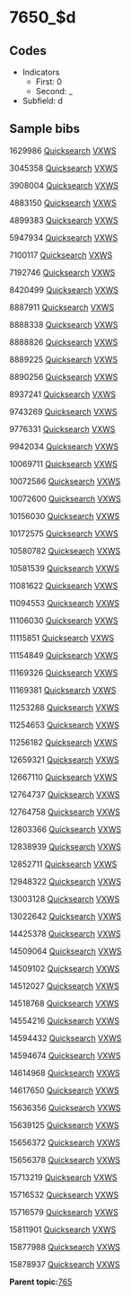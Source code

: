 # 7650\_$d

## Codes

-   Indicators
    -   First: 0
    -   Second: \_
-   Subfield: d

## Sample bibs

1629986 [Quicksearch](https://search.library.yale.edu/catalog/1629986) [VXWS](http://prodorbis.library.yale.edu:7014/vxws/GetHoldingsService?bibId=1629986)

3045358 [Quicksearch](https://search.library.yale.edu/catalog/3045358) [VXWS](http://prodorbis.library.yale.edu:7014/vxws/GetHoldingsService?bibId=3045358)

3908004 [Quicksearch](https://search.library.yale.edu/catalog/3908004) [VXWS](http://prodorbis.library.yale.edu:7014/vxws/GetHoldingsService?bibId=3908004)

4883150 [Quicksearch](https://search.library.yale.edu/catalog/4883150) [VXWS](http://prodorbis.library.yale.edu:7014/vxws/GetHoldingsService?bibId=4883150)

4899383 [Quicksearch](https://search.library.yale.edu/catalog/4899383) [VXWS](http://prodorbis.library.yale.edu:7014/vxws/GetHoldingsService?bibId=4899383)

5947934 [Quicksearch](https://search.library.yale.edu/catalog/5947934) [VXWS](http://prodorbis.library.yale.edu:7014/vxws/GetHoldingsService?bibId=5947934)

7100117 [Quicksearch](https://search.library.yale.edu/catalog/7100117) [VXWS](http://prodorbis.library.yale.edu:7014/vxws/GetHoldingsService?bibId=7100117)

7192746 [Quicksearch](https://search.library.yale.edu/catalog/7192746) [VXWS](http://prodorbis.library.yale.edu:7014/vxws/GetHoldingsService?bibId=7192746)

8420499 [Quicksearch](https://search.library.yale.edu/catalog/8420499) [VXWS](http://prodorbis.library.yale.edu:7014/vxws/GetHoldingsService?bibId=8420499)

8887911 [Quicksearch](https://search.library.yale.edu/catalog/8887911) [VXWS](http://prodorbis.library.yale.edu:7014/vxws/GetHoldingsService?bibId=8887911)

8888338 [Quicksearch](https://search.library.yale.edu/catalog/8888338) [VXWS](http://prodorbis.library.yale.edu:7014/vxws/GetHoldingsService?bibId=8888338)

8888826 [Quicksearch](https://search.library.yale.edu/catalog/8888826) [VXWS](http://prodorbis.library.yale.edu:7014/vxws/GetHoldingsService?bibId=8888826)

8889225 [Quicksearch](https://search.library.yale.edu/catalog/8889225) [VXWS](http://prodorbis.library.yale.edu:7014/vxws/GetHoldingsService?bibId=8889225)

8890256 [Quicksearch](https://search.library.yale.edu/catalog/8890256) [VXWS](http://prodorbis.library.yale.edu:7014/vxws/GetHoldingsService?bibId=8890256)

8937241 [Quicksearch](https://search.library.yale.edu/catalog/8937241) [VXWS](http://prodorbis.library.yale.edu:7014/vxws/GetHoldingsService?bibId=8937241)

9743269 [Quicksearch](https://search.library.yale.edu/catalog/9743269) [VXWS](http://prodorbis.library.yale.edu:7014/vxws/GetHoldingsService?bibId=9743269)

9776331 [Quicksearch](https://search.library.yale.edu/catalog/9776331) [VXWS](http://prodorbis.library.yale.edu:7014/vxws/GetHoldingsService?bibId=9776331)

9942034 [Quicksearch](https://search.library.yale.edu/catalog/9942034) [VXWS](http://prodorbis.library.yale.edu:7014/vxws/GetHoldingsService?bibId=9942034)

10069711 [Quicksearch](https://search.library.yale.edu/catalog/10069711) [VXWS](http://prodorbis.library.yale.edu:7014/vxws/GetHoldingsService?bibId=10069711)

10072586 [Quicksearch](https://search.library.yale.edu/catalog/10072586) [VXWS](http://prodorbis.library.yale.edu:7014/vxws/GetHoldingsService?bibId=10072586)

10072600 [Quicksearch](https://search.library.yale.edu/catalog/10072600) [VXWS](http://prodorbis.library.yale.edu:7014/vxws/GetHoldingsService?bibId=10072600)

10156030 [Quicksearch](https://search.library.yale.edu/catalog/10156030) [VXWS](http://prodorbis.library.yale.edu:7014/vxws/GetHoldingsService?bibId=10156030)

10172575 [Quicksearch](https://search.library.yale.edu/catalog/10172575) [VXWS](http://prodorbis.library.yale.edu:7014/vxws/GetHoldingsService?bibId=10172575)

10580782 [Quicksearch](https://search.library.yale.edu/catalog/10580782) [VXWS](http://prodorbis.library.yale.edu:7014/vxws/GetHoldingsService?bibId=10580782)

10581539 [Quicksearch](https://search.library.yale.edu/catalog/10581539) [VXWS](http://prodorbis.library.yale.edu:7014/vxws/GetHoldingsService?bibId=10581539)

11081622 [Quicksearch](https://search.library.yale.edu/catalog/11081622) [VXWS](http://prodorbis.library.yale.edu:7014/vxws/GetHoldingsService?bibId=11081622)

11094553 [Quicksearch](https://search.library.yale.edu/catalog/11094553) [VXWS](http://prodorbis.library.yale.edu:7014/vxws/GetHoldingsService?bibId=11094553)

11106030 [Quicksearch](https://search.library.yale.edu/catalog/11106030) [VXWS](http://prodorbis.library.yale.edu:7014/vxws/GetHoldingsService?bibId=11106030)

11115851 [Quicksearch](https://search.library.yale.edu/catalog/11115851) [VXWS](http://prodorbis.library.yale.edu:7014/vxws/GetHoldingsService?bibId=11115851)

11154849 [Quicksearch](https://search.library.yale.edu/catalog/11154849) [VXWS](http://prodorbis.library.yale.edu:7014/vxws/GetHoldingsService?bibId=11154849)

11169326 [Quicksearch](https://search.library.yale.edu/catalog/11169326) [VXWS](http://prodorbis.library.yale.edu:7014/vxws/GetHoldingsService?bibId=11169326)

11169381 [Quicksearch](https://search.library.yale.edu/catalog/11169381) [VXWS](http://prodorbis.library.yale.edu:7014/vxws/GetHoldingsService?bibId=11169381)

11253288 [Quicksearch](https://search.library.yale.edu/catalog/11253288) [VXWS](http://prodorbis.library.yale.edu:7014/vxws/GetHoldingsService?bibId=11253288)

11254653 [Quicksearch](https://search.library.yale.edu/catalog/11254653) [VXWS](http://prodorbis.library.yale.edu:7014/vxws/GetHoldingsService?bibId=11254653)

11256182 [Quicksearch](https://search.library.yale.edu/catalog/11256182) [VXWS](http://prodorbis.library.yale.edu:7014/vxws/GetHoldingsService?bibId=11256182)

12659321 [Quicksearch](https://search.library.yale.edu/catalog/12659321) [VXWS](http://prodorbis.library.yale.edu:7014/vxws/GetHoldingsService?bibId=12659321)

12667110 [Quicksearch](https://search.library.yale.edu/catalog/12667110) [VXWS](http://prodorbis.library.yale.edu:7014/vxws/GetHoldingsService?bibId=12667110)

12764737 [Quicksearch](https://search.library.yale.edu/catalog/12764737) [VXWS](http://prodorbis.library.yale.edu:7014/vxws/GetHoldingsService?bibId=12764737)

12764758 [Quicksearch](https://search.library.yale.edu/catalog/12764758) [VXWS](http://prodorbis.library.yale.edu:7014/vxws/GetHoldingsService?bibId=12764758)

12803366 [Quicksearch](https://search.library.yale.edu/catalog/12803366) [VXWS](http://prodorbis.library.yale.edu:7014/vxws/GetHoldingsService?bibId=12803366)

12838939 [Quicksearch](https://search.library.yale.edu/catalog/12838939) [VXWS](http://prodorbis.library.yale.edu:7014/vxws/GetHoldingsService?bibId=12838939)

12852711 [Quicksearch](https://search.library.yale.edu/catalog/12852711) [VXWS](http://prodorbis.library.yale.edu:7014/vxws/GetHoldingsService?bibId=12852711)

12948322 [Quicksearch](https://search.library.yale.edu/catalog/12948322) [VXWS](http://prodorbis.library.yale.edu:7014/vxws/GetHoldingsService?bibId=12948322)

13003128 [Quicksearch](https://search.library.yale.edu/catalog/13003128) [VXWS](http://prodorbis.library.yale.edu:7014/vxws/GetHoldingsService?bibId=13003128)

13022642 [Quicksearch](https://search.library.yale.edu/catalog/13022642) [VXWS](http://prodorbis.library.yale.edu:7014/vxws/GetHoldingsService?bibId=13022642)

14425378 [Quicksearch](https://search.library.yale.edu/catalog/14425378) [VXWS](http://prodorbis.library.yale.edu:7014/vxws/GetHoldingsService?bibId=14425378)

14509064 [Quicksearch](https://search.library.yale.edu/catalog/14509064) [VXWS](http://prodorbis.library.yale.edu:7014/vxws/GetHoldingsService?bibId=14509064)

14509102 [Quicksearch](https://search.library.yale.edu/catalog/14509102) [VXWS](http://prodorbis.library.yale.edu:7014/vxws/GetHoldingsService?bibId=14509102)

14512027 [Quicksearch](https://search.library.yale.edu/catalog/14512027) [VXWS](http://prodorbis.library.yale.edu:7014/vxws/GetHoldingsService?bibId=14512027)

14518768 [Quicksearch](https://search.library.yale.edu/catalog/14518768) [VXWS](http://prodorbis.library.yale.edu:7014/vxws/GetHoldingsService?bibId=14518768)

14554216 [Quicksearch](https://search.library.yale.edu/catalog/14554216) [VXWS](http://prodorbis.library.yale.edu:7014/vxws/GetHoldingsService?bibId=14554216)

14594432 [Quicksearch](https://search.library.yale.edu/catalog/14594432) [VXWS](http://prodorbis.library.yale.edu:7014/vxws/GetHoldingsService?bibId=14594432)

14594674 [Quicksearch](https://search.library.yale.edu/catalog/14594674) [VXWS](http://prodorbis.library.yale.edu:7014/vxws/GetHoldingsService?bibId=14594674)

14614968 [Quicksearch](https://search.library.yale.edu/catalog/14614968) [VXWS](http://prodorbis.library.yale.edu:7014/vxws/GetHoldingsService?bibId=14614968)

14617650 [Quicksearch](https://search.library.yale.edu/catalog/14617650) [VXWS](http://prodorbis.library.yale.edu:7014/vxws/GetHoldingsService?bibId=14617650)

15636356 [Quicksearch](https://search.library.yale.edu/catalog/15636356) [VXWS](http://prodorbis.library.yale.edu:7014/vxws/GetHoldingsService?bibId=15636356)

15639125 [Quicksearch](https://search.library.yale.edu/catalog/15639125) [VXWS](http://prodorbis.library.yale.edu:7014/vxws/GetHoldingsService?bibId=15639125)

15656372 [Quicksearch](https://search.library.yale.edu/catalog/15656372) [VXWS](http://prodorbis.library.yale.edu:7014/vxws/GetHoldingsService?bibId=15656372)

15656378 [Quicksearch](https://search.library.yale.edu/catalog/15656378) [VXWS](http://prodorbis.library.yale.edu:7014/vxws/GetHoldingsService?bibId=15656378)

15713219 [Quicksearch](https://search.library.yale.edu/catalog/15713219) [VXWS](http://prodorbis.library.yale.edu:7014/vxws/GetHoldingsService?bibId=15713219)

15716532 [Quicksearch](https://search.library.yale.edu/catalog/15716532) [VXWS](http://prodorbis.library.yale.edu:7014/vxws/GetHoldingsService?bibId=15716532)

15716579 [Quicksearch](https://search.library.yale.edu/catalog/15716579) [VXWS](http://prodorbis.library.yale.edu:7014/vxws/GetHoldingsService?bibId=15716579)

15811901 [Quicksearch](https://search.library.yale.edu/catalog/15811901) [VXWS](http://prodorbis.library.yale.edu:7014/vxws/GetHoldingsService?bibId=15811901)

15877988 [Quicksearch](https://search.library.yale.edu/catalog/15877988) [VXWS](http://prodorbis.library.yale.edu:7014/vxws/GetHoldingsService?bibId=15877988)

15878937 [Quicksearch](https://search.library.yale.edu/catalog/15878937) [VXWS](http://prodorbis.library.yale.edu:7014/vxws/GetHoldingsService?bibId=15878937)

**Parent topic:**[765](../../tags/765/765.md)

